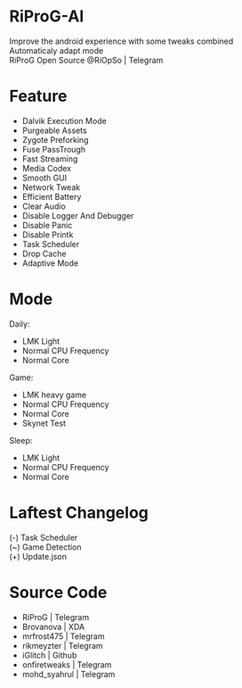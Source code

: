 # RiProG-AI
Improve the android experience with some tweaks combined <br />
Automaticaly adapt  mode <br />
RiProG Open Source @RiOpSo | Telegram  <br />

# Feature
- Dalvik Execution Mode <br />
- Purgeable Assets <br />
- Zygote Preforking <br />
- Fuse PassTrough <br />
- Fast Streaming <br />
- Media Codex <br />
- Smooth GUI <br />
- Network Tweak <br />
- Efficient Battery <br />
- Clear Audio <br />
- Disable Logger And Debugger <br />
- Disable Panic <br />
- Disable Printk <br />
- Task Scheduler <br />
- Drop Cache <br />
- Adaptive Mode <br />

# Mode
Daily: <br />
- LMK Light <br />
- Normal CPU Frequency <br />
- Normal Core <br />

Game: <br />
- LMK heavy game <br />
- Normal CPU Frequency <br />
- Normal Core <br />
- Skynet Test <br />

Sleep: <br />
- LMK Light <br />
- Normal CPU Frequency <br />
- Normal Core <br />

# Laftest Changelog
(-) Task Scheduler <br />
(~) Game Detection <br />
(+) Update.json <br />


# Source Code
- RiProG | Telegram <br />
- Brovanova | XDA <br />
- mrfrost475  | Telegram <br />
- rikmeyzter | Telegram <br />
- iGlitch | Github <br />
- onfiretweaks | Telegram <br />
- mohd_syahrul | Telegram <br />
